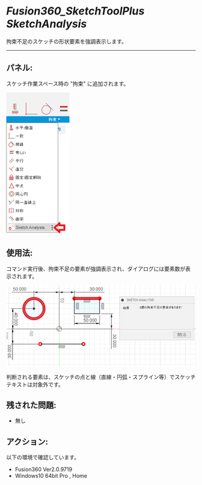 # ***Fusion360_SketchToolPlus SketchAnalysis***
拘束不足のスケッチの形状要素を強調表示します。

***
## パネル:

スケッチ作業スペース時の "拘束" に追加されます。

  ![Alt text](./resources/SketchAnalysis_menu.png)

## 使用法:

コマンド実行後、拘束不足の要素が強調表示され、ダイアログには要素数が表示されます。

  ![Alt text](./resources/SketchAnalysis_dialog.png)

判断される要素は、スケッチの点と線（直線・円弧・スプライン等）でスケッチテキストは対象外です。

## 残された問題:
  + 無し
  
## アクション:
以下の環境で確認しています。
 + Fusion360 Ver2.0.9719
 + Windows10 64bit Pro , Home